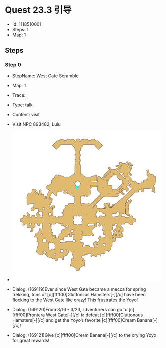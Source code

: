 # Quest 23.3 引导

- Id: 1118510001
- Steps: 1
- Map: 1

## Steps

### Step 0
- StepName:  West Gate Scramble
- Map:  1
- Trace:  
- Type:  talk
- Content:  visit
- Visit NPC 893482, Lulu

- ![images/1118510001_0.png](images/1118510001_0.png)
- Dialog: (169119)Ever since West Gate became a mecca for spring trekking, tons of [c][ffff00]Gluttonous Hamsters[-][/c] have been flocking to the West Gate like crazy! This frustrates the Yoyo!
- Dialog: (169120)From 3/16 - 3/23, adventurers can go to [c][ffff00]Prontera West Gate[-][/c] to defeat [c][ffff00]Gluttonous Hamsters[-][/c] and get the Yoyo's favorite [c][ffff00]Cream Banana[-][/c]!
- Dialog: (169121)Give [c][ffff00]Cream Banana[-][/c] to the crying Yoyo for great rewards!


